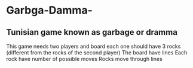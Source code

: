 # Garbga-Damma-
## Tunisian game known as garbage or dramma
This game needs two players and board each one should have 3 rocks (different from the rocks of the second player) 
The board have lines 
Each rock have number of possible moves 
Rocks move through lines


